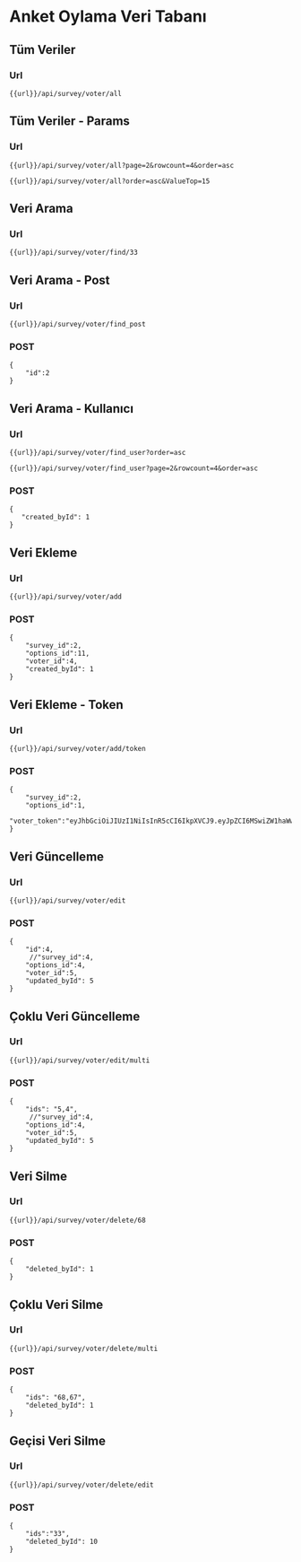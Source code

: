 # Anket Oylama Veri Tabanı

## Tüm Veriler

### Url
```
{{url}}/api/survey/voter/all
```

## Tüm Veriler - Params

### Url
```
{{url}}/api/survey/voter/all?page=2&rowcount=4&order=asc
```
```
{{url}}/api/survey/voter/all?order=asc&ValueTop=15
```

## Veri Arama

### Url
```
{{url}}/api/survey/voter/find/33
```

## Veri Arama - Post

### Url
```
{{url}}/api/survey/voter/find_post
```
### POST
```
{
    "id":2
}
```

## Veri Arama - Kullanıcı

### Url
```
{{url}}/api/survey/voter/find_user?order=asc
```
```
{{url}}/api/survey/voter/find_user?page=2&rowcount=4&order=asc
```
### POST
```
{
   "created_byId": 1
}
```

## Veri Ekleme

### Url
```
{{url}}/api/survey/voter/add
```
### POST
```
{
    "survey_id":2,
    "options_id":11,
    "voter_id":4,
    "created_byId": 1
}
```


## Veri Ekleme - Token

### Url
```
{{url}}/api/survey/voter/add/token
```
### POST
```
{
    "survey_id":2,
    "options_id":1,
    "voter_token":"eyJhbGciOiJIUzI1NiIsInR5cCI6IkpXVCJ9.eyJpZCI6MSwiZW1haWwiOiJ1c2VyQGdtYWlsLmNvbSIsImlhdCI6MTcwMzA3OTIyOX0.BkbTAFtpJlYBtDOLR2diF0YipECYeRkmIdA1q7Krk4Q"
}
```

## Veri Güncelleme

### Url
```
{{url}}/api/survey/voter/edit
```
### POST
```
{   
    "id":4,
     //"survey_id":4,
    "options_id":4,
    "voter_id":5,
    "updated_byId": 5
}
```


## Çoklu Veri Güncelleme

### Url
```
{{url}}/api/survey/voter/edit/multi
```
### POST
```
{
    "ids": "5,4",
     //"survey_id":4,
    "options_id":4,
    "voter_id":5,
    "updated_byId": 5
}
```

## Veri Silme

### Url
```
{{url}}/api/survey/voter/delete/68
```
### POST
```
{
    "deleted_byId": 1
}
```

## Çoklu Veri Silme 

### Url
```
{{url}}/api/survey/voter/delete/multi
```
### POST
```
{
    "ids": "68,67",
    "deleted_byId": 1
}
```

## Geçisi Veri Silme 

### Url
```
{{url}}/api/survey/voter/delete/edit
```
### POST
```
{
    "ids":"33",
    "deleted_byId": 10
}
```

